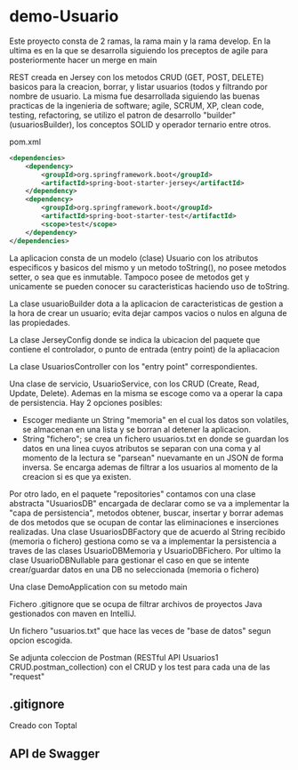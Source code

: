 # demo-Usuario
Este proyecto consta de 2 ramas, la rama main y la rama develop. En la ultima es en la que se 
desarrolla siguiendo los preceptos de agile para posteriormente hacer un merge en main

REST creada en Jersey con los metodos CRUD (GET, POST, DELETE) basicos para la creacion, 
borrar, y listar usuarios (todos y filtrando por nombre de usuario. La misma fue desarrollada
siguiendo las buenas practicas de la ingenieria de software; agile, SCRUM, XP, clean code,
testing, refactoring, se utilizo el patron de desarrollo "builder" (usuariosBuilder), los
conceptos SOLID y operador ternario entre otros. 

pom.xml
````xml
<dependencies>
    <dependency>
        <groupId>org.springframework.boot</groupId>
        <artifactId>spring-boot-starter-jersey</artifactId>
    </dependency>
    <dependency>
        <groupId>org.springframework.boot</groupId>
        <artifactId>spring-boot-starter-test</artifactId>
        <scope>test</scope>
    </dependency>
</dependencies>
````

La aplicacion consta de un modelo (clase) Usuario con los atributos especificos y basicos
del mismo y un metodo toString(), no posee metodos setter, o sea que es inmutable. Tampoco
posee de metodos get y unicamente se pueden conocer su caracteristicas haciendo uso de
toString.

La clase usuarioBuilder dota a la aplicacion de caracteristicas de gestion a la hora de
crear un usuario; evita dejar campos vacios o nulos en alguna de las propiedades.

La clase JerseyConfig donde se indica la ubicacion del paquete que contiene el controlador,
 o punto de entrada (entry point) de la apliacacion

La clase UsuariosController con los "entry point" correspondientes.

Una clase de servicio, UsuarioService, con los CRUD (Create, Read, Update, Delete). Ademas en
la misma se escoge como va a operar la capa de persistencia. Hay 2 opciones posibles:
* Escoger mediante un String "memoria" en el cual los datos son volatiles, se almacenan
en una lista y se borran al detener la aplicacion.
* String "fichero"; se crea un fichero usuarios.txt en donde se guardan los datos en una
linea cuyos atributos se separan con una coma y al momento de la lectura se "parsean" 
nuevamante en un JSON de forma inversa. 
Se encarga ademas de filtrar a los usuarios al momento de la creacion si es que ya existen.

Por otro lado, en el paquete "repositories" contamos con una clase abstracta "UsuariosDB"
encargada de declarar como se va a implementar la "capa de persistencia", metodos obtener, 
buscar, insertar y borrar ademas de dos metodos que se ocupan de contar las eliminaciones
e inserciones realizadas.
Una clase UsuariosDBFactory que de acuerdo al String recibido (memoria o fichero) gestiona
como se va a implementar la persistencia a traves de las clases UsuarioDBMemoria y 
UsuarioDBFichero.
Por ultimo la clase UsuarioDBNullable para gestionar el caso en que se intente crear/guardar
datos en una DB no seleccionada (memoria o fichero)

Una clase DemoApplication con su metodo main

Fichero .gitignore que se ocupa de filtrar archivos de proyectos Java gestionados con 
maven en IntelliJ.

Un fichero "usuarios.txt" que hace las veces de "base de datos" segun opcion escogida.

Se adjunta coleccion de Postman (RESTful API Usuarios1 CRUD.postman_collection) con el
CRUD y los test para cada una de las "request"

## .gitignore
Creado con Toptal

## API de Swagger

